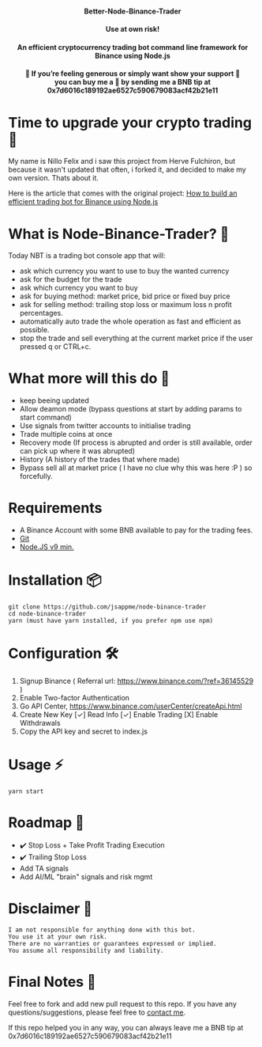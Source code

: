 <h4 align="center">Better-Node-Binance-Trader</h4>

<h4 align="center">Use at own risk!</h4>

<h4 align="center">An efficient cryptocurrency trading bot command line framework for Binance using Node.js</h4>

<h4 align="center">
🙏  If you’re feeling generous or simply want show your support 🙏 <br>
 you can buy me a 🍻  by sending me a BNB tip at 0x7d6016c189192ae6527c590679083acf42b21e11
</h4>

# Time to upgrade your crypto trading 🤔

My name is Nillo Felix and i saw this project from Herve Fulchiron, but because it wasn't updated that often, i forked it, and decided to make my own version. Thats about it.

Here is the article that comes with the original project: <a href="https://jsapp.me/how-to-build-an-efficient-trading-bot-for-binance-using-node-js-43d5fd174f8b" target="_blank">How to build an efficient trading bot for Binance using Node.js</a>

# What is Node-Binance-Trader? 📡

Today NBT is a trading bot console app that will:

-   ask which currency you want to use to buy the wanted currency
-   ask for the budget for the trade
-   ask which currency you want to buy
-   ask for buying method: market price, bid price or fixed buy price
-   ask for selling method: trailing stop loss or maximum loss n profit percentages.
-   automatically auto trade the whole operation as fast and efficient as possible.
-   stop the trade and sell everything at the current market price if the user pressed q or CTRL+c.

# What more will this do 📡

-   keep beeing updated
-   Allow deamon mode (bypass questions at start by adding params to start command)
-   Use signals from twitter accounts to initialise trading
-   Trade multiple coins at once
-   Recovery mode (If process is abrupted and order is still available, order can pick up where it was abrupted)
-   History (A history of the trades that where made)
-   Bypass sell all at market price ( I have no clue why this was here :P ) so forcefully.

# Requirements

-   A Binance Account with some BNB available to pay for the trading fees.
-   [Git](https://git-scm.com/download/)
-   [Node.JS v9 min.](http://nodejs.org)

# Installation 📦

```
git clone https://github.com/jsappme/node-binance-trader
cd node-binance-trader
yarn (must have yarn installed, if you prefer npm use npm)
```

# Configuration 🛠️

1. Signup Binance ( Referral url: https://www.binance.com/?ref=36145529 )
2. Enable Two-factor Authentication
3. Go API Center, https://www.binance.com/userCenter/createApi.html
4. Create New Key
   [✓] Read Info [✓] Enable Trading [X] Enable Withdrawals
5. Copy the API key and secret to index.js

# Usage ⚡️

```
yarn start
```

# Roadmap 🚧

-   ✔️ Stop Loss + Take Profit Trading Execution
-   ✔️ Trailing Stop Loss
-   Add TA signals
-   Add AI/ML "brain" signals and risk mgmt

# Disclaimer 📖

```
I am not responsible for anything done with this bot.
You use it at your own risk.
There are no warranties or guarantees expressed or implied.
You assume all responsibility and liability.
```

# Final Notes 🙏

Feel free to fork and add new pull request to this repo.
If you have any questions/suggestions, please feel free to <a href="mailto:bbnillotrader@gmail.com" target="_blank">contact me</a>.

If this repo helped you in any way, you can always leave me a BNB tip at 0x7d6016c189192ae6527c590679083acf42b21e11
